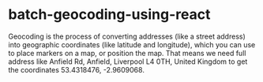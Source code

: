 # batch-geocoding-using-react

Geocoding is the process of converting addresses (like a street address) into geographic coordinates (like latitude and longitude), which you can use to place markers on a map, or position the map. That means we need full address like Anfield Rd, Anfield, Liverpool L4 0TH, United Kingdom to get the coordinates 53.4318476, -2.9609068.
